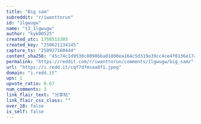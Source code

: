 ```yaml
---
title: "Big sam"
subreddit: "r/iwanttorun"
id: "1lgwugw"
name: "t3_1lgwugw"
author: "kyk00525"
created_utc: 1750513305
created_key: "250621134145"
capture_ts: "250927160444"
content_sha256: "45c74c1d9538c8090bba01800ea164c5d319e39cc4ce4f0136e17462c532ef85"
permalink: "https://reddit.com/r/iwanttorun/comments/1lgwugw/big_sam/"
url: "https://i.redd.it/cqf7dfmsaa8f1.jpeg"
domain: "i.redd.it"
ups: 1
upvote_ratio: 0.67
num_comments: 3
link_flair_text: "分享帖"
link_flair_css_class: ""
over_18: false
is_self: false
---
```


